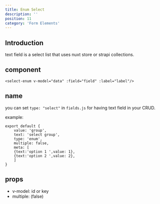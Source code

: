 ```yaml
---
title: Enum Select
description: ''
position: 11
category: 'Form Elements'
---
```


## Introduction
text field is a select list that uses nuxt store or strapi collections. 

## component

```vue
<select-enum v-model="data" :field="field" :label="label"/>
```

## name
you can set ```type: "select"``` in ```fields.js``` for having text field in your CRUD.

example:
```js[fields.js]
export default {
    value: 'group',
    text: 'select group',
    type: 'enum',
    multiple: false,
    meta: [
	{text:'option 1 ',value: 1},
	{text:'option 2 ',value: 2},
	]
}
```

## props
- v-model: id or key 
- multiple: (false)